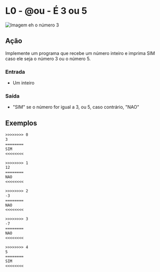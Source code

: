 # L0 - @ou - É 3 ou 5

![Imagem eh o número 3](cover.jpg)

## Ação

Implemente um programa que recebe um número inteiro e imprima SIM caso ele seja o
número 3 ou o número 5.

### Entrada

- Um inteiro

### Saída

- "SIM" se o número for igual a 3, ou 5, caso contrário, "NAO"

## Exemplos

```txt
>>>>>>>> 0
3
========
SIM
<<<<<<<<

>>>>>>>> 1
12
========
NAO
<<<<<<<<

>>>>>>>> 2
-3
========
NAO
<<<<<<<<

>>>>>>>> 3
-7
========
NAO
<<<<<<<<

>>>>>>>> 4
5
========
SIM
<<<<<<<<
```
